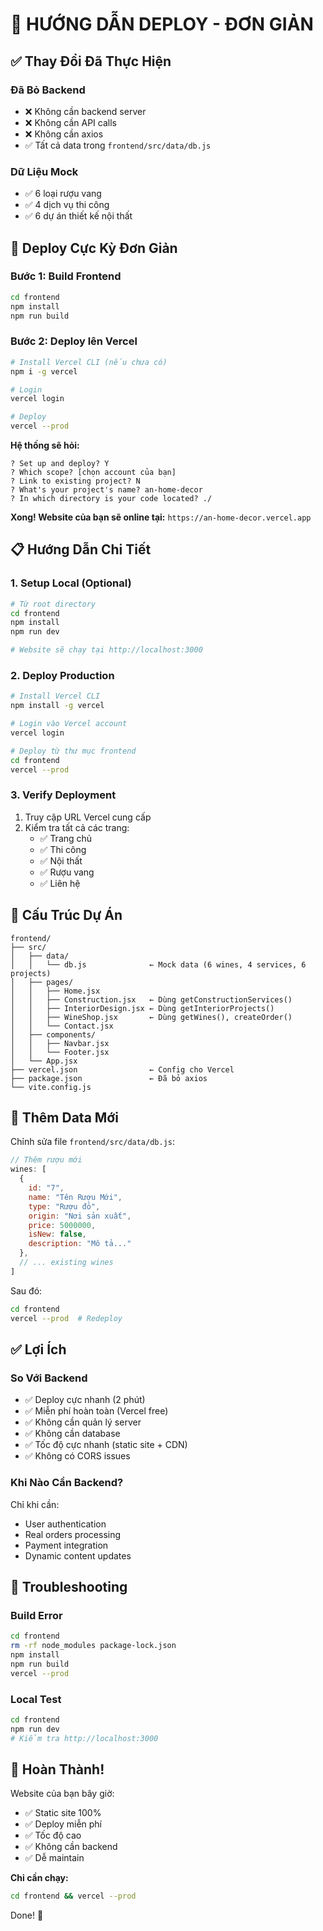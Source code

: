 # 🚀 HƯỚNG DẪN DEPLOY - ĐƠN GIẢN

## ✅ Thay Đổi Đã Thực Hiện

### Đã Bỏ Backend
- ❌ Không cần backend server
- ❌ Không cần API calls
- ❌ Không cần axios
- ✅ Tất cả data trong `frontend/src/data/db.js`

### Dữ Liệu Mock
- ✅ 6 loại rượu vang
- ✅ 4 dịch vụ thi công
- ✅ 6 dự án thiết kế nội thất

## 🎯 Deploy Cực Kỳ Đơn Giản

### Bước 1: Build Frontend

```bash
cd frontend
npm install
npm run build
```

### Bước 2: Deploy lên Vercel

```bash
# Install Vercel CLI (nếu chưa có)
npm i -g vercel

# Login
vercel login

# Deploy
vercel --prod
```

**Hệ thống sẽ hỏi:**
```
? Set up and deploy? Y
? Which scope? [chọn account của bạn]
? Link to existing project? N
? What's your project's name? an-home-decor
? In which directory is your code located? ./
```

**Xong! Website của bạn sẽ online tại:**
`https://an-home-decor.vercel.app`

## 📋 Hướng Dẫn Chi Tiết

### 1. Setup Local (Optional)

```bash
# Từ root directory
cd frontend
npm install
npm run dev

# Website sẽ chạy tại http://localhost:3000
```

### 2. Deploy Production

```bash
# Install Vercel CLI
npm install -g vercel

# Login vào Vercel account
vercel login

# Deploy từ thư mục frontend
cd frontend
vercel --prod
```

### 3. Verify Deployment

1. Truy cập URL Vercel cung cấp
2. Kiểm tra tất cả các trang:
   - ✅ Trang chủ
   - ✅ Thi công
   - ✅ Nội thất
   - ✅ Rượu vang
   - ✅ Liên hệ

## 🎨 Cấu Trúc Dự Án

```
frontend/
├── src/
│   ├── data/
│   │   └── db.js              ← Mock data (6 wines, 4 services, 6 projects)
│   ├── pages/
│   │   ├── Home.jsx
│   │   ├── Construction.jsx   ← Dùng getConstructionServices()
│   │   ├── InteriorDesign.jsx ← Dùng getInteriorProjects()
│   │   ├── WineShop.jsx       ← Dùng getWines(), createOrder()
│   │   └── Contact.jsx
│   ├── components/
│   │   ├── Navbar.jsx
│   │   └── Footer.jsx
│   └── App.jsx
├── vercel.json                ← Config cho Vercel
├── package.json               ← Đã bỏ axios
└── vite.config.js
```

## 📝 Thêm Data Mới

Chỉnh sửa file `frontend/src/data/db.js`:

```javascript
// Thêm rượu mới
wines: [
  {
    id: "7",
    name: "Tên Rượu Mới",
    type: "Rượu đỏ",
    origin: "Nơi sản xuất",
    price: 5000000,
    isNew: false,
    description: "Mô tả..."
  },
  // ... existing wines
]
```

Sau đó:
```bash
cd frontend
vercel --prod  # Redeploy
```

## ✅ Lợi Ích

### So Với Backend
- ✅ Deploy cực nhanh (2 phút)
- ✅ Miễn phí hoàn toàn (Vercel free)
- ✅ Không cần quản lý server
- ✅ Không cần database
- ✅ Tốc độ cực nhanh (static site + CDN)
- ✅ Không có CORS issues

### Khi Nào Cần Backend?
Chỉ khi cần:
- User authentication
- Real orders processing
- Payment integration
- Dynamic content updates

## 🐛 Troubleshooting

### Build Error
```bash
cd frontend
rm -rf node_modules package-lock.json
npm install
npm run build
vercel --prod
```

### Local Test
```bash
cd frontend
npm run dev
# Kiểm tra http://localhost:3000
```

## 🎉 Hoàn Thành!

Website của bạn bây giờ:
- ✅ Static site 100%
- ✅ Deploy miễn phí
- ✅ Tốc độ cao
- ✅ Không cần backend
- ✅ Dễ maintain

**Chỉ cần chạy:**
```bash
cd frontend && vercel --prod
```

Done! 🎊

